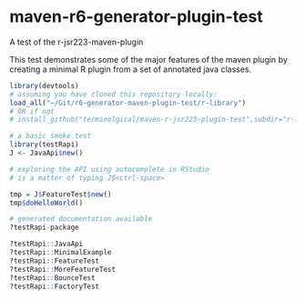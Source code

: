 # maven-r6-generator-plugin-test

A test of the r-jsr223-maven-plugin

This test demonstrates some of the major features of the maven plugin by creating a minimal R plugin from a set of annotated java classes.

```R
library(devtools)
# assuming you have cloned this repository locally:
load_all("~/Git/r6-generator-maven-plugin-test/r-library")
# OR if not
# install_github("terminolgical/maven-r-jsr223-plugin-test",subdir="r-library")

# a basic smoke test
library(testRapi)
J <- JavaApi$new()

# exploring the API using autocomplete in RStudio
# is a matter of typing J$<ctrl-space> 

tmp = J$FeatureTest$new()
tmp$doHelloWorld()

# generated documentation available
?testRapi-package

?testRapi::JavaApi
?testRapi::MinimalExample
?testRapi::FeatureTest
?testRapi::MoreFeatureTest
?testRapi::BounceTest
?testRapi::FactoryTest

```


